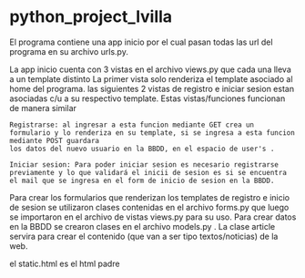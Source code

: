 # python_project_lvilla

El programa contiene una app inicio por el cual pasan todas las url del programa en su archivo urls.py. 

La app inicio cuenta con 3 vistas en el archivo views.py que cada una lleva a un template distinto
    La primer vista solo renderiza el template asociado al home del programa.
    las siguientes 2 vistas de registro e iniciar sesion estan asociadas c/u a su respectivo template. Estas vistas/funciones funcionan de manera similar

    Registrarse: al ingresar a esta funcion mediante GET crea un formulario y lo renderiza en su template, si se ingresa a esta funcion mediante POST guardara
    los datos del nuevo usuario en la BBDD, en el espacio de user's .

    Iniciar sesion: Para poder iniciar sesion es necesario registrarse previamente y lo que validará el inicii de sesion es si se encuentra el mail que se ingresa en el form de inicio de sesion en la BBDD. 

Para crear los formularios que renderizan los templates de registro e inicio de sesion se utilizaron clases contenidas en el archivo forms.py que luego se importaron en el archivo de vistas views.py para su uso.
Para crear datos en la BBDD se crearon clases en el archivo models.py . La clase article servira para crear el contenido (que van a ser tipo textos/noticias) de la web.

el static.html es el html padre 